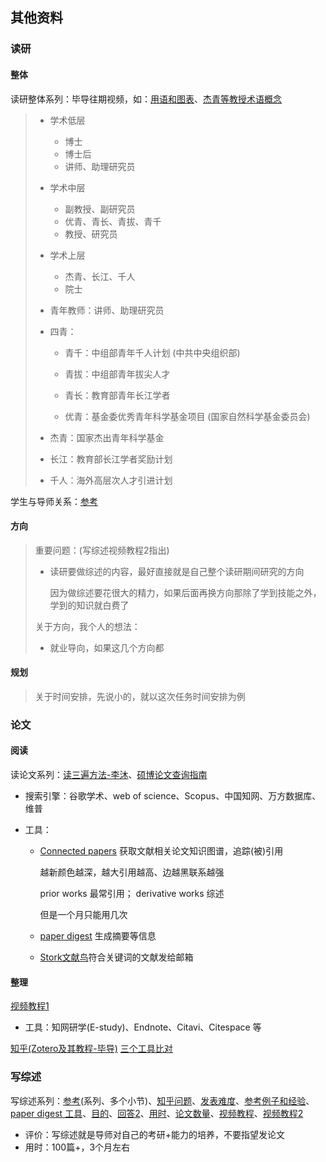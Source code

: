 ## 其他资料

### 读研

#### 整体

读研整体系列：毕导往期视频，如：[用语和图表](https://www.bilibili.com/video/BV1Sg4y1q79G/)、[杰青等教授术语概念](https://www.bilibili.com/video/BV1wC4y1x7c8/)

> - 学术低层
>   - 博士
>   - 博士后
>   - 讲师、助理研究员
> - 学术中层
>   - 副教授、副研究员
>   - 优青、青长、青拔、青千
>   - 教授、研究员
> - 学术上层
>   - 杰青、长江、千人
>   - 院士
>
> - 青年教师：讲师、助理研究员
> - 四青：
>   - 青千：中组部青年千人计划 (中共中央组织部)
>
>   - 青拔：中组部青年拔尖人才
>
>   - 青长：教育部青年长江学者
>
>   - 优青：基金委优秀青年科学基金项目 (国家自然科学基金委员会)
>
> - 杰青：国家杰出青年科学基金
> - 长江：教育部长江学者奖励计划
> - 千人：海外高层次人才引进计划
>

学生与导师关系：[参考](https://www.zhihu.com/question/317846692)

#### 方向

> 重要问题：(写综述视频教程2指出)
>
> - 读研要做综述的内容，最好直接就是自己整个读研期间研究的方向
>
>   因为做综述要花很大的精力，如果后面再换方向那除了学到技能之外，学到的知识就白费了
>
> 关于方向，我个人的想法：
>
> - 就业导向，如果这几个方向都

#### 规划

> 关于时间安排，先说小的，就以这次任务时间安排为例

### 论文

#### 阅读

读论文系列：[读三遍方法-李沐](https://www.bilibili.com/video/BV1H44y1t75x?spm_id_from=333.880.my_history.page.click)、[硕博论文查询指南](https://mp.weixin.qq.com/s?__biz=MzA3OTAxMjIxMw==&mid=2649308651&idx=1&sn=b45c605732b9266a7eceb7215a083c1f&chksm=87a795f1b0d01ce78049aee58064eb94e9096bd8ce81dc6dbabea0e7f2b28ac2a03ab616b655&scene=27)

- 搜索引擎：谷歌学术、web of science、Scopus、中国知网、万方数据库、维普

- 工具：

  - [Connected papers](https://connectedpapers.com) 获取文献相关论文知识图谱，追踪(被)引用

    越新颜色越深，越大引用越高、边越黑联系越强

    prior works 最常引用； derivative works 综述

    但是一个月只能用几次

  - [paper digest](https://paper-digest.com) 生成摘要等信息
  
  - [Stork文献鸟](https://storkapp.me)符合关键词的文献发给邮箱

#### 整理

[视频教程1](https://www.bilibili.com/video/BV1Ai4y1279T/)

- 工具：知网研学(E-study)、Endnote、Citavi、Citespace 等

[知乎(Zotero及其教程-毕导)](https://www.zhihu.com/question/26857521/answer/2662236762) [三个工具比对](https://zhuanlan.zhihu.com/p/682379026)

### 写综述

写综述系列：[参考](https://www.zhihu.com/market/paid_column/1261327944859033600/section/1264202752730402816)(系列、多个小节)、[知乎问题](https://www.zhihu.com/question/449266740)、[发表难度](https://www.zhihu.com/question/483524530/answer/2093063598)、[参考例子和经验](https://www.52txr.cn/2021/paper1.html)、[paper digest 工具](https://www.paper-digest.com/)、[目的](https://www.zhihu.com/question/414621862/answer/3007326199)、[回答2](https://www.zhihu.com/question/414621862)、[用时](https://www.zhihu.com/question/385707523/answer/2865512189)、[论文数量](https://www.zhihu.com/question/415390861)、[视频教程](https://www.bilibili.com/video/BV1SB4y197kG/)、[视频教程2](https://www.bilibili.com/video/BV1qd4y1V7x1/)

- 评价：写综述就是导师对自己的考研+能力的培养，不要指望发论文
- 用时：100篇+，3个月左右